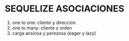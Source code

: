 # SEQUELIZE ASOCIACIONES
1. one to one: cliente y dirección
2. one to many: cliente y orden
3. carga ansiosa y perezosa (eager y lazy)